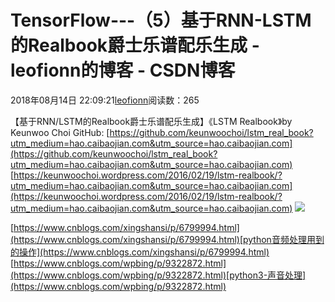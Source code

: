 
# TensorFlow---（5）基于RNN-LSTM的Realbook爵士乐谱配乐生成 - leofionn的博客 - CSDN博客


2018年08月14日 22:09:21[leofionn](https://me.csdn.net/qq_36142114)阅读数：265


【基于RNN/LSTM的Realbook爵士乐谱配乐生成】《LSTM Realbook》by Keunwoo Choi GitHub:
[https://github.com/keunwoochoi/lstm_real_book?utm_medium=hao.caibaojian.com&utm_source=hao.caibaojian.com](https://github.com/keunwoochoi/lstm_real_book?utm_medium=hao.caibaojian.com&utm_source=hao.caibaojian.com)
[https://keunwoochoi.wordpress.com/2016/02/19/lstm-realbook/?utm_medium=hao.caibaojian.com&utm_source=hao.caibaojian.com](https://keunwoochoi.wordpress.com/2016/02/19/lstm-realbook/?utm_medium=hao.caibaojian.com&utm_source=hao.caibaojian.com)
![](http://ww4.sinaimg.cn/bmiddle/5396ee05jw1f15dzk01agj20cs0gkgme.jpg)

[https://www.cnblogs.com/xingshansi/p/6799994.html](https://www.cnblogs.com/xingshansi/p/6799994.html)[python音频处理用到的操作](https://www.cnblogs.com/xingshansi/p/6799994.html)
[https://www.cnblogs.com/wpbing/p/9322872.html](https://www.cnblogs.com/wpbing/p/9322872.html)[python3-声音处理](https://www.cnblogs.com/wpbing/p/9322872.html)

